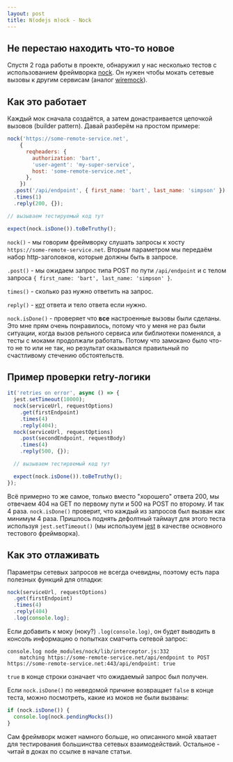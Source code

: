 ```yaml
---
layout: post
title: N(odejs m)ock - Nock
---
```


Не перестаю находить что-то новое
---------------------------------

Спустя 2 года работы в проекте, обнаружил у нас несколько тестов с использованием фреймворка 
[nock](https://github.com/nock/nock). Он нужен чтобы мокать сетевые вызовы к другим сервисам (аналог [wiremock](http://wiremock.org/)).

Как это работает
----------------

Каждый мок сначала создаётся, а затем донастраивается цепочкой вызовов (builder pattern). Давай разберём на простом примере:

```js
nock('https://some-remote-service.net',
    {
      reqheaders: {
        authorization: 'bart',
        'user-agent': 'my-super-service',
        host: 'some-remote-service.net',
      },
    })
  .post('/api/endpoint', { first_name: 'bart', last_name: 'simpson' })
  .times(1)
  .reply(200, {});

// вызываем тестируемый код тут

expect(nock.isDone()).toBeTruthy();
```

`nock()` - мы говорим фреймворку слушать запросы к хосту `https://some-remote-service.net`. Вторым параметром
мы передаём набор http-заголовков, которые должны быть в запросе. 

`.post()` - мы ожидаем запрос типа POST по пути `/api/endpoint` и с телом запроса `{ first_name: 'bart', last_name: 'simpson' }`.

`times()` - сколько раз нужно ответить на запрос.

`reply()` - [кот](http://http.cat) ответа и тело ответа если нужно.

`nock.isDone()` - проверяет что **все** настроенные вызовы были сделаны. Это мне прям очень понравилось, потому что
у меня не раз были ситуации, когда вызов рельного сервиса или библиотеки поменялся, а тесты с моками продолжали работать.
Потому что замокано было что-то не то или не так, но результат оказывался правильный по счастливому стечению обстоятельств.

Пример проверки retry-логики
----------------------------

```js
it('retries on error', async () => {
  jest.setTimeout(10000);
  nock(serviceUrl, requestOptions)
    .get(firstEndpoint)
    .times(4)
    .reply(404);
  nock(serviceUrl, requestOptions)
    .post(secondEndpoint, requestBody)
    .times(4)
    .reply(500, {});

  // вызываем тестирвемый код тут

  expect(nock.isDone()).toBeTruthy();
});
```

Всё примерно то же самое, только вместо "хорошего" ответа 200, мы отвечаем 404 на GET по первому пути и 500 на POST по второму.
И так 4 раза. `nock.isDone()` проверит, что каждый из запросов был вызван как минимум 4 раза. Пришлось поднять дефолтный
таймаут для этого теста используя `jest.setTimeout()` (мы используем [jest](https://jestjs.io/) в качестве основного
тестового фреймворка).

Как это отлаживать
------------------

Параметры сетевых запросов не всегда очевидны, поэтому есть пара полезных функций для отладки:

```js
nock(serviceUrl, requestOptions)
  .get(firstEndpoint)
  .times(4)
  .reply(404)
  .log(console.log);
```

Если добавить к моку (ноку?) `.log(console.log)`, он будет выводить в консоль информацию о попытках сматчить сетевой запрос:

```
console.log node_modules/nock/lib/interceptor.js:332
    matching https://some-remote-service.net/api/endpoint to POST https://some-remote-service.net:443/api/endpoint: true
```

`true` в конце строки означает что ожидаемый запрос был получен.

Если `nock.isDone()` по неведомой причине возвращает `false` в конце теста, можно посмотреть, какие из моков не были вызваны:

```js
if (nock.isDone()) {
  console.log(nock.pendingMocks())
}
```

Сам фреймворк может намного больше, но описанного мной хватает для тестирования большинства сетевых взаимодействий. Остальное -
 читай в доках по ссылке в начале статьи.